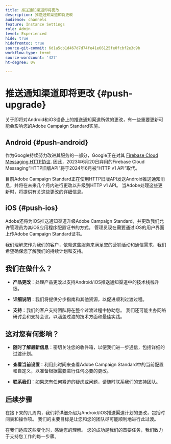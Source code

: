 ```yaml
---
title: 推送通知渠道即将更改
description: 推送通知渠道即将更改
audience: channels
feature: Instance Settings
role: Admin
level: Experienced
hide: true
hidefromtoc: true
source-git-commit: 6d1a5cb1d467d7d74fe41e66125fe0fcbf2e3d9b
workflow-type: tm+mt
source-wordcount: '427'
ht-degree: 0%

---
```


# 推送通知渠道即将更改 {#push-upgrade}

关于即将对Android和iOS设备上的推送通知渠道所做的更改，有一些重要更新可能会影响您的Adobe Campaign Standard实施。

## Android {#push-android}

作为Google持续努力改进其服务的一部分，Google正在对其 [Firebase Cloud Messaging HTTP协议](https://firebase.google.com/docs/cloud-messaging/http-server-ref). 因此，2023年6月20日弃用的Firebase Cloud Messaging“HTTP旧版API”将于2024年6月被“HTTP v1 API”取代。

目前Adobe Campaign Standard正在使用HTTP旧版API发送Android推送通知消息，并将在未来几个月内进行更改以升级到HTTP v1 API。 当Adobe处理这些更新时，将提供有关这些更改的详细信息。

## iOS {#push-ios}

Adobe还将为iOS推送通知渠道升级Adobe Campaign Standard，并更改我们允许管理员为其iOS应用程序配置证书的方式。 管理员现在需要通过iOS的用户界面上传Adobe Campaign Standard证书。

我们理解您作为我们的客户，依赖这些服务来满足您的营销活动和通信需求，我们希望确保您了解我们的持续计划和支持。

## 我们在做什么？

* **产品更改**：处理产品更改以支持Android/iOS推送通知渠道中的技术栈栈升级。

* **详细说明**：我们将提供分步指南和其他资源，以促进顺利过渡过程。

* **支持**：我们的客户支持团队将在整个过渡过程中协助您。 我们还可能主办网络研讨会和支持会议，以涵盖过渡的技术方面和最佳实践。

## 这对您有何影响？

* **随时了解最新信息**：密切关注您的收件箱，以便我们进一步通信，包括详细的过渡计划。

* **查看当前设置**：利用此时间来查看Adobe Campaign Standard中的当前配置和自定义，以准备根据需要进行任何必要的更改。

* **联系我们**：如果您有任何紧迫的疑虑或问题，请随时联系我们的支持团队。

## 后续步骤

在接下来的几周内，我们将详细介绍为Android/iOS推送渠道计划的更改，包括时间表和操作项。 我们的主要目标是让您和您的团队尽可能顺利地进行此过渡。

在我们适应这些变化时，感谢您的理解。 您的成功是我们的首要任务，我们致力于支持您工作的每一步骤。